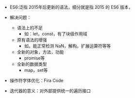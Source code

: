 - ES6:泛指 2015年后更新的语法，细分就是指 2015 的 ES6 版本，
- 解决问题：
  - 语法上的不足
    - 如：let，const，有了块级作用域
  - 原有语法的增强
    - 如，能正常检测 NaN，解构。扩展运算符等等
  - 全新的对象，方法，功能
    - promise等
  - 全新的数据类型
    - map，set等

- 操作符字体优化：Fira Code

- 迭代器的意义：对外部提供统一的遍历接口